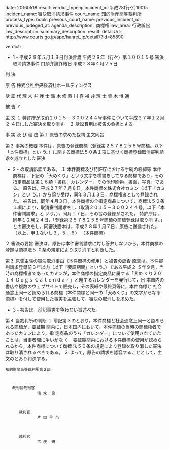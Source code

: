 
date: 20160518
result: 
verdict_type:ip
incident_id: 平成28(行ケ)10015
incident_name: 審決取消請求事件
court_name: 知的財産高等裁判所
process_type:
book: 
previous_court_name:
previous_incident_id:
previous_judeged_at:
agenda_description:  商標権
law_area:  行政訴訟
law_description: 
summary_description: 
result: 
detailUrl: http://www.courts.go.jp/app/hanrei_jp/detail7?id=85890

verdict:

 - 1 - 
平成２８年５月１８日判決言渡 
平成２８年（行ケ）第１００１５号 審決取消請求事件 
口頭弁論終結日 平成２８年４月２５日 
 
判 決 
 
原         告    株式会社中央経済社ホールディングス 
 
訴 訟 代 理 人 弁 護 士    鈴 木  修 
               西 川 喜 裕 
     弁 理 士    青 木 博 通 
 
被         告    Ｙ 
 
主 文 
１ 特許庁が取消２０１５－３００２４４号事件について平成２７年１２月２
４日にした審決を取り消す。 
２ 訴訟費用は被告の負担とする。 
 
事 実 及 び 理 由 
第１ 原告の求めた裁判 
 主文同旨 
 
第２ 事案の概要 
 本件は，原告の登録商標（登録第２５７８２５８号商標。以下「本件商標」とい
う。）に関する商標法５０条１項に基づく商標登録取消審判請求を成立とした審決
 - 2 - 
の取消訴訟である。 
 １ 本件商標及び特許庁における手続の経緯等 
 本件商標は，下記の「犬めくり」という文字を横書きしてなる商標であり，その
指定商品は第１６類「書籍，カレンダー，その他印刷物，書画，写真」である。 
 原告は，平成２７年７月８日，本件商標を株式会社カミン（以下「カミン」とい
う。）から譲り受け，同年８月１３日，商標権者として登録された。 
 被告は，同年４月３日，本件商標の全指定商品について，商標法５０条１項によ
り，取消審判請求をし（取消２０１５－３００２４４号。以下「本件審判請求」と
いう。），同月１７日，その旨の登録がされた。 
 特許庁は，同年１２月２４日，「登録第２５７８２５８号商標の商標登録は取り消
す。」との審決をし，同審決謄本は，平成２８年１月７日，原告に送達された。 
                      （以上，甲１ないし３，５，６） 
（本件商標） 
  
 ２ 審決の要旨 
 審決は，原告は本件審判請求に対し答弁しないから，本件商標の登録は商標法５
０条の規定により取り消すと判断した。 
 
第３ 原告主張の審決取消事由（本件商標の使用）と被告の認否 
 原告は，本件審判請求登録前３年以内（以下「要証期間」という。）である平成２
５年９月，当時の商標権者であったカミンが，本件商標の指定商品に属する「犬め
くり２０１４ Ｄｏｇｓ Ｃａｌｅｎｄａｒ」と題するカレンダーを発行して，日
本国内の書店や複数のウェブサイトで販売し，その表紙や最終頁等に，本件商標と
社会通念上同一と認められる商標（本件商標と同一の「犬めくり」の文字からなる
商標）を付して使用した事実を主張して，審決の取消しを求めた。 
 - 3 - 
被告は，前記事実を争わない旨述べた。 
 
第４ 当裁判所の判断 
 １ 前記第３のとおり，本件商標と社会通念上同一と認められる商標が，要証期
間内に，日本国内において，本件商標の当時の商標権者であったカミンにより，指
定商品のうち「カレンダー」について使用されていたことは，当事者間に争いがな
く，要証期間内における本件商標の使用が認められるから，本件商標について商標
法５０条の規定により登録を取り消した審決は取り消されるべきである。 
 ２ よって，原告の請求を認容することとして，主文のとおり判決する。 
 
    知的財産高等裁判所第２部 
 
 
 
       裁判長裁判官                       
                  清 水  節    
 
 
 
          裁判官                       
                  片 岡 早 苗    
 
 
 
          裁判官                       
                  古 庄  研    

                    